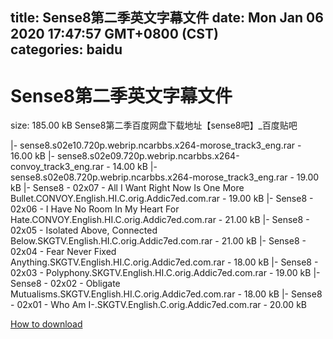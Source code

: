 
title: Sense8第二季英文字幕文件
date: Mon Jan 06 2020 17:47:57 GMT+0800 (CST)    
categories: baidu
---

# Sense8第二季英文字幕文件
size: 185.00 kB
 Sense8第二季百度网盘下载地址【sense8吧】_百度贴吧
 
|- sense8.s02e10.720p.webrip.ncarbbs.x264-morose_track3_eng.rar - 16.00 kB
|- sense8.s02e09.720p.webrip.ncarbbs.x264-convoy_track3_eng.rar - 14.00 kB
|- sense8.s02e08.720p.webrip.ncarbbs.x264-morose_track3_eng.rar - 19.00 kB
|- Sense8 - 02x07 - All I Want Right Now Is One More Bullet.CONVOY.English.HI.C.orig.Addic7ed.com.rar - 19.00 kB
|- Sense8 - 02x06 - I Have No Room In My Heart For Hate.CONVOY.English.HI.C.orig.Addic7ed.com.rar - 21.00 kB
|- Sense8 - 02x05 - Isolated Above, Connected Below.SKGTV.English.HI.C.orig.Addic7ed.com.rar - 21.00 kB
|- Sense8 - 02x04 - Fear Never Fixed Anything.SKGTV.English.HI.C.orig.Addic7ed.com.rar - 18.00 kB
|- Sense8 - 02x03 - Polyphony.SKGTV.English.HI.C.orig.Addic7ed.com.rar - 19.00 kB
|- Sense8 - 02x02 - Obligate Mutualisms.SKGTV.English.HI.C.orig.Addic7ed.com.rar - 18.00 kB
|- Sense8 - 02x01 - Who Am I-.SKGTV.English.C.orig.Addic7ed.com.rar - 20.00 kB

[How to download](https://bpcam.bemobtrk.com/go/2ceec3aa-1ca2-46d6-b9ff-aaa5c184517c?jno=1901)